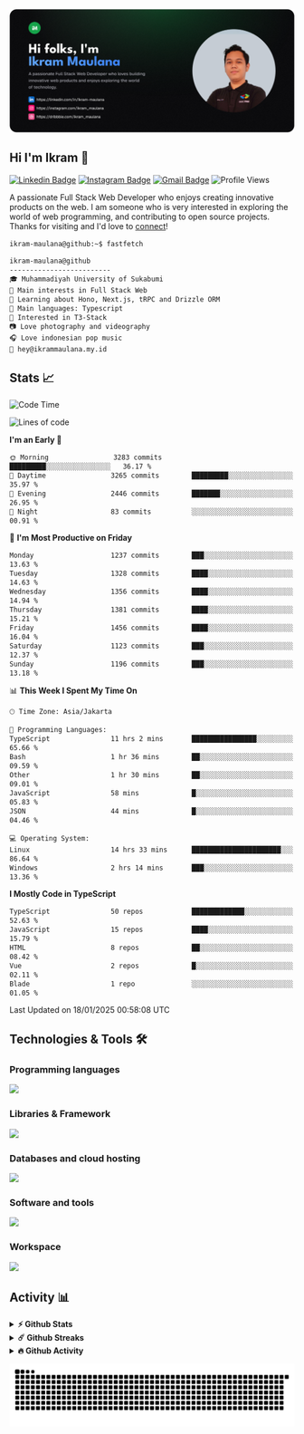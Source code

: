 ![IkramBanner](ikrambanner.png)

## Hi I'm Ikram 👋

[![Linkedin Badge](https://img.shields.io/badge/-ikram--maulana-blue?style=flat&logo=Linkedin&logoColor=white&link=https://links.ikrammaulana.my.id/s/linkedin)](https://links.ikrammaulana.my.id/s/linkedin)
[![Instagram Badge](https://img.shields.io/badge/-@ikram__maulana-purple?style=flat&logo=instagram&logoColor=white&link=https://links.ikrammaulana.my.id/s/instagram)](https://links.ikrammaulana.my.id/s/instagram)
[![Gmail Badge](https://img.shields.io/badge/-ikrammaulana-c14438?style=flat&logo=Gmail&logoColor=white&link=https://links.ikrammaulana.my.id/s/email)](https://links.ikrammaulana.my.id/s/email)
![Profile Views](https://komarev.com/ghpvc/?username=Ikram-Maulana)

A passionate Full Stack Web Developer who enjoys creating innovative products on the web. I am someone who is very interested in exploring the world of web programming, and contributing to open source projects. Thanks for visiting and I'd love to [connect](https://links.ikrammaulana.my.id/s/linkedin)!

```console
ikram-maulana@github:~$ fastfetch
```

```console
ikram-maulana@github
-------------------------
🎓 Muhammadiyah University of Sukabumi
🔎 Main interests in Full Stack Web
🌱 Learning about Hono, Next.js, tRPC and Drizzle ORM
🌟 Main languages: Typescript
🚩 Interested in T3-Stack
📷 Love photography and videography
🎧 Love indonesian pop music
📧 hey@ikrammaulana.my.id
```

## Stats 📈

<!--START_SECTION:waka-->
![Code Time](http://img.shields.io/badge/Code%20Time-2%2C333%20hrs%2051%20mins-blue)

![Lines of code](https://img.shields.io/badge/From%20Hello%20World%20I%27ve%20Written-13.6%20million%20lines%20of%20code-blue)

**I'm an Early 🐤** 

```text
🌞 Morning                3283 commits        █████████░░░░░░░░░░░░░░░░   36.17 % 
🌆 Daytime                3265 commits        █████████░░░░░░░░░░░░░░░░   35.97 % 
🌃 Evening                2446 commits        ███████░░░░░░░░░░░░░░░░░░   26.95 % 
🌙 Night                  83 commits          ░░░░░░░░░░░░░░░░░░░░░░░░░   00.91 % 
```
📅 **I'm Most Productive on Friday** 

```text
Monday                   1237 commits        ███░░░░░░░░░░░░░░░░░░░░░░   13.63 % 
Tuesday                  1328 commits        ████░░░░░░░░░░░░░░░░░░░░░   14.63 % 
Wednesday                1356 commits        ████░░░░░░░░░░░░░░░░░░░░░   14.94 % 
Thursday                 1381 commits        ████░░░░░░░░░░░░░░░░░░░░░   15.21 % 
Friday                   1456 commits        ████░░░░░░░░░░░░░░░░░░░░░   16.04 % 
Saturday                 1123 commits        ███░░░░░░░░░░░░░░░░░░░░░░   12.37 % 
Sunday                   1196 commits        ███░░░░░░░░░░░░░░░░░░░░░░   13.18 % 
```


📊 **This Week I Spent My Time On** 

```text
🕑︎ Time Zone: Asia/Jakarta

💬 Programming Languages: 
TypeScript               11 hrs 2 mins       ████████████████░░░░░░░░░   65.66 % 
Bash                     1 hr 36 mins        ██░░░░░░░░░░░░░░░░░░░░░░░   09.59 % 
Other                    1 hr 30 mins        ██░░░░░░░░░░░░░░░░░░░░░░░   09.01 % 
JavaScript               58 mins             █░░░░░░░░░░░░░░░░░░░░░░░░   05.83 % 
JSON                     44 mins             █░░░░░░░░░░░░░░░░░░░░░░░░   04.46 % 

💻 Operating System: 
Linux                    14 hrs 33 mins      ██████████████████████░░░   86.64 % 
Windows                  2 hrs 14 mins       ███░░░░░░░░░░░░░░░░░░░░░░   13.36 % 
```

**I Mostly Code in TypeScript** 

```text
TypeScript               50 repos            █████████████░░░░░░░░░░░░   52.63 % 
JavaScript               15 repos            ████░░░░░░░░░░░░░░░░░░░░░   15.79 % 
HTML                     8 repos             ██░░░░░░░░░░░░░░░░░░░░░░░   08.42 % 
Vue                      2 repos             █░░░░░░░░░░░░░░░░░░░░░░░░   02.11 % 
Blade                    1 repo              ░░░░░░░░░░░░░░░░░░░░░░░░░   01.05 % 
```




 Last Updated on 18/01/2025 00:58:08 UTC
<!--END_SECTION:waka-->

## Technologies & Tools 🛠️

### Programming languages

<a href="https://skillicons.dev">
<img src="https://skillicons.dev/icons?i=html,css,sass,js,ts,php,py" />
</a>

### Libraries & Framework

<a href="https://skillicons.dev">
<img src="https://skillicons.dev/icons?i=react,vue,next,laravel,express,tailwind,bootstrap">
</a>

### Databases and cloud hosting

<a href="https://skillicons.dev">
<img src="https://skillicons.dev/icons?i=sqlite,mysql,postgresql,redis,vercel,cloudflare" />
</a>

### Software and tools

<a href="https://skillicons.dev">
<img src="https://skillicons.dev/icons?i=github,vscode,postman,figma&perline=11" />
</a>

### Workspace

<a href="https://skillicons.dev">
<img src="https://skillicons.dev/icons?i=apple,ubuntu,windows&perline=11" />
</a>

## Activity 📊

<details>
  <summary><b>⚡ Github Stats</b></summary>

  <br />
  <img height="180em" src="https://github-readme-stats-eight-theta.vercel.app/api?username=ikram-maulana&show_icons=true&hide_border=true&&count_private=true&include_all_commits=true" />
  <img height="180em" src="https://github-readme-stats-eight-theta.vercel.app/api/top-langs/?username=ikram-maulana&show_icons=true&hide_border=true&layout=compact&langs_count=8"/>
</details>

<details>
  <summary><b>☄️ Github Streaks</b></summary>

  <br />
  <img height="180em" src="https://github-readme-streak-stats.herokuapp.com/?user=ikram-maulana&hide_border=true" />
</details>

<details>
  <summary><b>🔥 Github Activity</b></summary>

  <br />
  <img height="180em" src="https://github-readme-activity-graph.vercel.app/graph?username=ikram-maulana&theme=github-light" />
</details>

![snake gif](https://github.com/ikram-maulana/ikram-maulana/blob/output/github-snake.svg)
